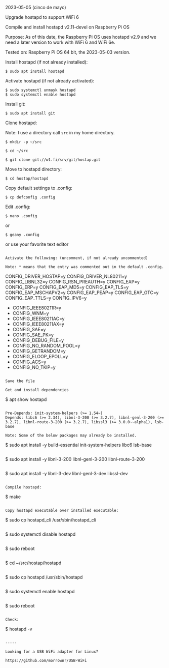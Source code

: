 2023-05-05 (cinco de mayo)

Upgrade hostapd to support WiFi 6

Compile and install hostapd v2.11-devel on Raspberry Pi OS

Purpose: As of this date, the Raspberry Pi OS uses hostapd v2.9
and we need a later version to work with WiFi 6 and WiFi 6e.

Tested on: Raspberry Pi OS 64 bit, the 2023-05-03 version.

Install hostapd (if not already installed):

```
$ sudo apt install hostapd
```

Activate hostapd (if not already activated):

```
$ sudo systemctl unmask hostapd
$ sudo systemctl enable hostapd
```

Install git:

```
$ sudo apt install git
```

Clone hostapd:

Note: I use a directory call `src` in my home directory.

```
$ mkdir -p ~/src
```

```
$ cd ~/src
```

```
$ git clone git://w1.fi/srv/git/hostap.git
```

Move to hostapd directory:

```
$ cd hostap/hostapd
```

Copy default settings to .config:

```
$ cp defconfig .config
```

Edit .config:

```
$ nano .config
```

or

```
$ geany .config
```

or
  use your favorite text editor
```

Activate the following: (uncomment, if not already uncommented)

Note: * means that the entry was commented out in the default .config.

```
CONFIG_DRIVER_HOSTAP=y
CONFIG_DRIVER_NL80211=y
CONFIG_LIBNL32=y
CONFIG_RSN_PREAUTH=y
CONFIG_EAP=y
CONFIG_ERP=y
CONFIG_EAP_MD5=y
CONFIG_EAP_TLS=y
CONFIG_EAP_MSCHAPV2=y
CONFIG_EAP_PEAP=y
CONFIG_EAP_GTC=y
CONFIG_EAP_TTLS=y
CONFIG_IPV6=y
* CONFIG_IEEE80211R=y
* CONFIG_WNM=y
* CONFIG_IEEE80211AC=y
* CONFIG_IEEE80211AX=y
* CONFIG_SAE=y
* CONFIG_SAE_PK=y
* CONFIG_DEBUG_FILE=y
* CONFIG_NO_RANDOM_POOL=y
* CONFIG_GETRANDOM=y
* CONFIG_ELOOP_EPOLL=y
* CONFIG_ACS=y
* CONFIG_NO_TKIP=y
```

Save the file

Get and install dependencies

```
$ apt show hostapd
```

Pre-Depends: init-system-helpers (>= 1.54~)
Depends: libc6 (>= 2.34), libnl-3-200 (>= 3.2.7), libnl-genl-3-200 (>= 3.2.7), libnl-route-3-200 (>= 3.2.7), libssl3 (>= 3.0.0~~alpha1), lsb-base

Note: Some of the below packages may already be installed.

```
$ sudo apt install -y build-essential init-system-helpers libc6 lsb-base
```

```
$ sudo apt install -y libnl-3-200 libnl-genl-3-200 libnl-route-3-200
```

```
$ sudo apt install -y libnl-3-dev libnl-genl-3-dev libssl-dev

```

Compile hostapd:

```
$ make
```

Copy hostapd executable over installed executable:

```
$ sudo cp hostapd_cli /usr/sbin/hostapd_cli
```

```
$ sudo systemctl disable hostapd
```

```
$ sudo reboot
```

```
$ cd ~/src/hostap/hostapd
```

```
$ sudo cp hostapd /usr/sbin/hostapd
```

```
$ sudo systemctl enable hostapd
```

```
$ sudo reboot
```

Check:

```
$ hostapd -v
```

-----

Looking for a USB WiFi adapter for Linux?

https://github.com/morrownr/USB-WiFi

